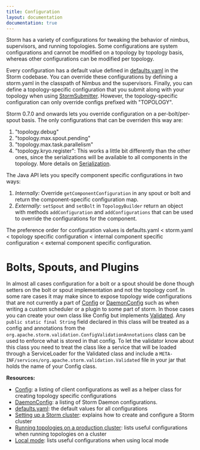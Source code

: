 ```yaml
---
title: Configuration
layout: documentation
documentation: true
---
```

Storm has a variety of configurations for tweaking the behavior of nimbus, supervisors, and running topologies. Some configurations are system configurations and cannot be modified on a topology by topology basis, whereas other configurations can be modified per topology. 

Every configuration has a default value defined in [defaults.yaml]({{page.git-blob-base}}/conf/defaults.yaml) in the Storm codebase. You can override these configurations by defining a storm.yaml in the classpath of Nimbus and the supervisors. Finally, you can define a topology-specific configuration that you submit along with your topology when using [StormSubmitter](javadocs/org/apache/storm/StormSubmitter.md). However, the topology-specific configuration can only override configs prefixed with "TOPOLOGY".

Storm 0.7.0 and onwards lets you override configuration on a per-bolt/per-spout basis. The only configurations that can be overriden this way are:

1. "topology.debug"
2. "topology.max.spout.pending"
3. "topology.max.task.parallelism"
4. "topology.kryo.register": This works a little bit differently than the other ones, since the serializations will be available to all components in the topology. More details on [Serialization](Serialization.md). 

The Java API lets you specify component specific configurations in two ways:

1. *Internally:* Override `getComponentConfiguration` in any spout or bolt and return the component-specific configuration map.
2. *Externally:* `setSpout` and `setBolt` in `TopologyBuilder` return an object with methods `addConfiguration` and `addConfigurations` that can be used to override the configurations for the component.

The preference order for configuration values is defaults.yaml < storm.yaml < topology specific configuration < internal component specific configuration < external component specific configuration. 

# Bolts, Spouts, and Plugins
In almost all cases configuration for a bolt or a spout should be done though setters on the bolt or spout implementation and not the topology conf.  In some rare cases it may make since to
expose topology wide configurations that are not currently a part of [Config](javadocs/org/apache/storm/Config.md) or [DaemonConfig](javadocs/org/apache/storm/DaemonConfig.md) such as
when writing a custom scheduler or a plugin to some part of storm.  In those
cases you can create your own class like Config but implements [Validated](javadocs/org/apache/storm/validation/Validated.md). Any `public static final String` field declared in this
class will be treated as a config and annotations from the `org.apache.storm.validation.ConfigValidationAnnotations` class can be used to enforce what is stored in that config.
To let the validator know about this class you need to treat the class
like a service that will be loaded through a ServiceLoader for the Validated class and include a `META-INF/services/org.apache.storm.validation.Validated` file in your jar that holds
the name of your Config class.

**Resources:**

* [Config](javadocs/org/apache/storm/Config.md): a listing of client configurations as well as a helper class for creating topology specific configurations
* [DaemonConfig](javadocs/org/apache/storm/DaemonConfig.md): a listing of Storm Daemon configurations.
* [defaults.yaml]({{page.git-blob-base}}/conf/defaults.yaml): the default values for all configurations
* [Setting up a Storm cluster](Setting-up-a-Storm-cluster.md): explains how to create and configure a Storm cluster
* [Running topologies on a production cluster](Running-topologies-on-a-production-cluster.md): lists useful configurations when running topologies on a cluster
* [Local mode](Local-mode.md): lists useful configurations when using local mode
